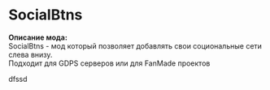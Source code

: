 # SocialBtns
**Описание мода:**  
SocialBtns - мод который позволяет добавлять свои социональные сети слева внизу.  
Подходит для GDPS серверов или для FanMade проектов  
  
dfssd
